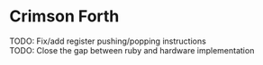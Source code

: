 # Crimson Forth

TODO: Fix/add register pushing/popping instructions  
TODO: Close the gap between ruby and hardware implementation